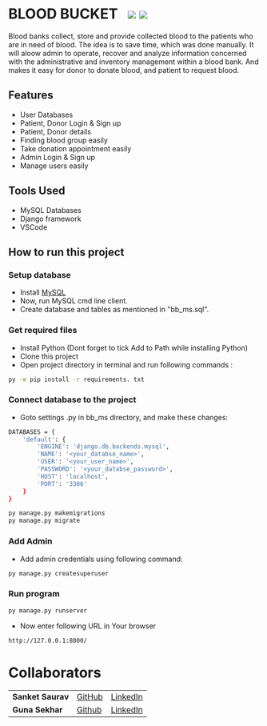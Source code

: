 # BLOOD BUCKET &nbsp;&nbsp;[![](https://img.shields.io/badge/database-MySQL-blue.svg)](https://www.python.org/downloads/) [![](https://img.shields.io/badge/framework-Django-darkgreen.svg)](https://www.djangoproject.com/download/) 

Blood banks collect, store and provide collected blood to the patients who are in need of blood. The idea is to save time, which was done manually. It will aloow admin to operate, recover and analyze information concerned with the administrative and inventory management within a blood bank. And makes it easy for donor to donate blood, and patient to request blood.

## Features
- User Databases
- Patient, Donor Login & Sign up
- Patient, Donor details
- Finding blood group easily
- Take donation appointment easily
- Admin Login & Sign up
- Manage users easily

## Tools Used
- MySQL Databases
- Django framework
- VSCode

## How to run this project

### Setup database
- Install [MySQL](https://dev.mysql.com/downloads/installer/)
- Now, run MySQL cmd line client.
- Create database and tables as mentioned in "bb_ms.sql".
### Get required files
- Install Python (Dont forget to tick Add to Path while installing Python)
- Clone this project
- Open project directory in terminal and run following commands :
```sh
py -m pip install -r requirements. txt
```
### Connect database to the project
- Goto settings .py in bb_ms directory, and make these changes:
```sh
DATABASES = {
    'default': {
        'ENGINE': 'django.db.backends.mysql',
        'NAME': '<your_databse_name>',
        'USER': '<your_user_name>',
        'PASSWORD': '<your_databse_password>',
        'HOST': 'localhost',
        'PORT': '3306'
    }
}
```
```sh
py manage.py makemigrations
py manage.py migrate
```
### Add Admin
- Add admin credentials using following command:
```sh
py manage.py createsuperuser
```

### Run program
```sh
py manage.py runserver
```
- Now enter following URL in Your browser
```sh
http://127.0.0.1:8000/
```

# Collaborators
  | |  |  |
  | ------------- | ------------- | ------------- |
  | **Sanket Saurav** |[GitHub](https://github.com/sanketsaurav2411) | [LinkedIn](https://www.linkedin.com/in/sanket-saurav-19621a17a/) | 
  | **Guna Sekhar** | [Github](https://github.com/GunaSekar02) | [LinkedIn](https://www.linkedin.com/in/s-guna-sekhar-babu-b910271bb)
